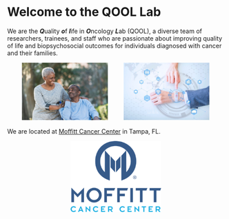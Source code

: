 # Welcome to the QOOL Lab

We are the ***Q***uality ***o***f ***l***ife in ***O***ncology ***L***ab (QOOL), a diverse team of researchers, trainees, and staff who are passionate about improving quality of life and biopsychosocial outcomes for individuals diagnosed with cancer and their families.

<p align="center">
  <img alt="Couple" src="/images/stock_images/Couple.jpg" width="200">
&nbsp; &nbsp; &nbsp; &nbsp;
  <img alt="Digital" src="/images/stock_images/Digital.jpg" width="200">
</p>

We are located at [Moffitt Cancer Center](http://www.moffitt.org) in Tampa, FL.

<figure align="center">
   <img src="/images/logos/Moffitt_logo.png" style="width: 210px">
 </figure>
